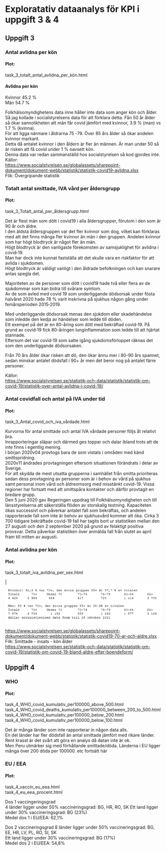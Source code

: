 # Exploratativ dataanalys för KPI i uppgift 3 & 4

## Uppgift 3
### Antal avlidna per kön
#### Plot:  
task_3_totalt_antal_avlidna_per_kön.html  
#### Avlidna per kön
Kvinnor 45.2 %  
Män 54.7 %  
  
Folkhälsomyndighetens data inne håller inte data som anger kön och ålder. Så jag kollade i socialstyrelsens data för att förklara detta.
Fån 50 år ålder så ökar sannolikheten att män får covid jämfört med kvinnor, 3.9 % (man)  vs 1.7 % (kvinna).  
För att ligga närmare i åldrarna 75 -79. Över 85 års ålder så ökar andelen kvinnor markant.  
Detta då antalet kvinnor i den åldern är fler än männen. Är man under 50 så är risken att få covid under 1 % oavsett kön.  
Denna data var redan sammanställd hos socialstyrelsen så kod gjordes inte.  
Källor:  
https://www.socialstyrelsen.se/globalassets/sharepoint-dokument/dokument-webb/statistik/statistik-covid19-avlidna.xlsx  
Flik: Övergripande statistik
  
  
### Totalt antal smittade, IVA vård per åldersgrupp 
#### Plot:  
task_3_Totalt_antal_per_åldersgrupp.html  

Det är flest män som dött i covid19 i alla åldersgrupper, förutom i den som är 90 år och äldre.  
I den äldsta åldersgruppen var det fler kvinnor som dog, vilket kan förklaras med att det finns många fler kvinnor än män i den gruppen.
Andelen kvinnor som har högt blodtryck är något fler än män.  
Högt blodtryck är den vanligaste förekomsten av samsjuklighet för avlidna i covid‑19.  
Man har dock inte kunnat fastställa att det skulle vara en riskfaktor för att avlida i sjukdomen.  
Högt blodtryck är väldigt vanligt i den åldrade befolkningen och kan snarare antas spegla det.  
  
Majoriteten av de personer som dött i covid19 hade två eller flera av de sjukdommar som kan bidra till svårare symtom.  
Av de som avled med covid 19 som underliggande dödsorsak under fösta halvåret 2020 hade 78 % varit inskrivna på sjukhus någon gång under femårsperioden 2015‑2019.
 
Med underliggande dödsorsak menas den sjukdom eller skadehändelse som inledde den kedja av händelser som ledde till döden.  
Ett exempel på det är en 80-åring som dött med bekräftad covid‑19. På grund av covid‑19 fick 80-åringen lunginflammation som ledde till att hjärtat stannade.  
Eftersom det var covid‑19 som satte igång sjukdomsförloppet räknas det som den underliggande dödsorsaken. 

Från 70 års ålder ökar risken att dö, den ökar ännu mer i 80-90 års spannet, sedan minskar antalet dödsfall i 90+ år men det beror nog på antalet färre personer. 

Källor:  
https://www.socialstyrelsen.se/statistik-och-data/statistik/statistik-om-covid-19/statistik-over-antal-avlidna-i-covid-19/


### Antal covidfall och antal på IVA under tid
#### Plot:  
task_3_Antal_covid_och_iva_vårdade.html  
  
Kurvorna för antal smittade och antal IVA vårdade personer följs åt relativt bra.  
Inrapporteringar släpar och därmed ges toppar och dalar ibland trots att de inte finns i egentlig mening.  
I början 2020v04 provtogs bara de som vistats i områden med känd smittspridning.  
2020v11 ändrades provtagningen eftersom situationen förändrats i delar av Sverige.  
För att skydda de mest utsatta grupperna i samhället från smitta prioriteras sedan dess provtagning av personer som är i behov av vård på sjukhus samt personal inom vård och äldreomsorg med misstänkt covid-19. Vissa regioner har fortsatt med att smittspåra kontakter och därför provtagit en bredare grupp.  
Den 5 juni 2020 gav Regeringen uppdrag till Folkhälsomyndigheten och till länsstyrelserna att säkerställa flöden av storskalig testning. Kapaciteten ökas successivt och påverkar antalet fall som bekräftas, och andelen rapporterade fall som inte är behov av sjukhusvård kommer att öka.
Cirka 3 700 tidigare bekräftade covid-19 fall har tagits bort ur statistiken mellan den 27 augusti och den 2 september 2020 på grund av felaktigt positiva provsvar. Detta påverkar statistiken över anmälda fall från slutet av april fram till mitten av augusti.


### Antal avlidna per kön
#### Plot:  
task_3_totalt_iva_avlidna_per_sex.html  

| <img src="Smittad_insats_kon_alder1.png" width=600 >
 
https://www.socialstyrelsen.se/globalassets/sharepoint-dokument/dokument-webb/statistik/statistik-covid19-70-ar-och-aldre.xlsx  
Filk: Smittade - insats - kön ålder  
https://www.socialstyrelsen.se/statistik-och-data/statistik/statistik-om-covid-19/statistik-om-covid-19-bland-aldre-efter-boendeform/


## Uppgift 4
### WHO
#### Plot: 
task_4_WHO_covid_kumulativ_per100000_above_500.html  
task_4_WHO_covid_deaths_kumulativ_per100000_between_200_to_500.html  
task_4_WHO_covid_kumulativ_per100000_below_200.html 
task_4_WHO_covid_kumulativ_per100000_below_100.html  


Det är många länder som inte rapporterar in någon data alls.  
En del länder har fler dödsfall än antal smittade jämfört med rikare länder.
Rent krasst är det svårt att göra en analys då datan inte är ok.   
Men Peru utmärker sig med förhållande smittade/döda. Länderna i EU ligger många över 200 döda per 100000. etc fortsätt här


### EU / EEA
#### Plot: 
task_4_vaccin_eu_eea.html  
task_4_eu_eea_procent.html  

Dos 1 vaccingeringsgrad  
4 länder ligger under 50% vaccineringsgrad: BG, HR, RO, SK
Ett land ligger under 30% vaccineringsgrad: BG (23%)  
Medel dos 1 i EU/EEA: 62,1%  
  
Dos 2 vaccineringsgrad
8 länder ligger under 50% vaccineringsgrad: BG, EE, HR, LV, PL, RO, SI, SK  
Ett land ligger under 30% vaccineringsgrad: BG (17%)  
Medel dos 2 i EU/EEA:  54,8%
